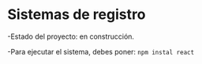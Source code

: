 <h1>Sistemas de registro</h1>

-Estado del proyecto: en construcción.

-Para ejecutar el sistema, debes poner: 
``npm instal react``
